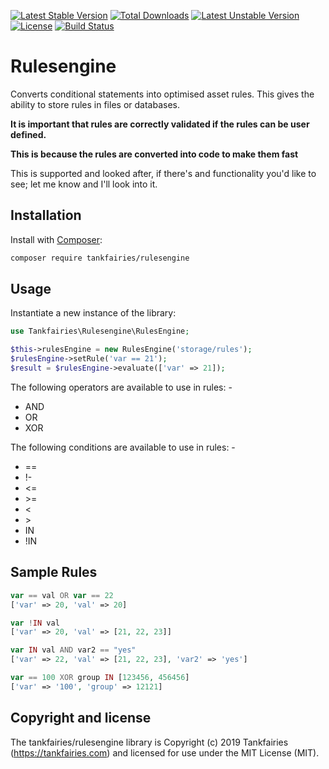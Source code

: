 [![Latest Stable Version](https://poser.pugx.org/tankfairies/rulesengine/v/stable)](https://packagist.org/packages/tankfairies/rulesengine)
[![Total Downloads](https://poser.pugx.org/tankfairies/rulesengine/downloads)](https://packagist.org/packages/tankfairies/rulesengine)
[![Latest Unstable Version](https://poser.pugx.org/tankfairies/rulesengine/v/unstable)](https://packagist.org/packages/tankfairies/rulesengine)
[![License](https://poser.pugx.org/tankfairies/rulesengine/license)](https://packagist.org/packages/tankfairies/rulesengine)
[![Build Status](https://travis-ci.com/tankfairies/rulesengine.svg?branch=master)](https://travis-ci.com/tankfairies/rulesengine)


# Rulesengine
Converts conditional statements into optimised asset rules.
This gives the ability to store rules in files or databases.

**It is important that rules are correctly validated if the rules can be user defined.**

**This is because the rules are converted into code to make them fast**

This is supported and looked after, if there's and functionality you'd like to see; let me know and I'll look into it.

## Installation

Install with [Composer](https://getcomposer.org/):

```bash
composer require tankfairies/rulesengine
```

## Usage

Instantiate a new instance of the library:

```php
use Tankfairies\Rulesengine\RulesEngine;

$this->rulesEngine = new RulesEngine('storage/rules');
$rulesEngine->setRule('var == 21');
$result = $rulesEngine->evaluate(['var' => 21]);
```

The following operators are available to use in rules: -

* AND
* OR 
* XOR

The following conditions are available to use in rules: -

* ==
* !-
* <=
* \>=
* <
* \>
* IN
* !IN

## Sample Rules

```php
var == val OR var == 22
['var' => 20, 'val' => 20]
```

```php
var !IN val
['var' => 20, 'val' => [21, 22, 23]]
```

```php
var IN val AND var2 == "yes"
['var' => 22, 'val' => [21, 22, 23], 'var2' => 'yes']
```

```php
var == 100 XOR group IN [123456, 456456]
['var' => '100', 'group' => 12121]
```

## Copyright and license

The tankfairies/rulesengine library is Copyright (c) 2019 Tankfairies (https://tankfairies.com) and licensed for use under the MIT License (MIT).
